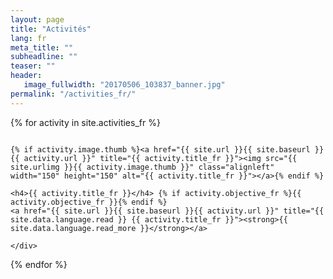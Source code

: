 ```yaml
---
layout: page
title: "Activités"
lang: fr
meta_title: ""
subheadline: ""
teaser: ""
header:
   image_fullwidth: "20170506_103837_banner.jpg"
permalink: "/activities_fr/"
---
```

{% for activity in site.activities_fr %}
  <div class="row">
    <div class="small-12 columns b60">

    {% if activity.image.thumb %}<a href="{{ site.url }}{{ site.baseurl }}{{ activity.url }}" title="{{ activity.title_fr }}"><img src="{{ site.urlimg }}{{ activity.image.thumb }}" class="alignleft" width="150" height="150" alt="{{ activity.title_fr }}"></a>{% endif %}

    <h4>{{ activity.title_fr }}</h4> {% if activity.objective_fr %}{{ activity.objective_fr }}{% endif %}
    <a href="{{ site.url }}{{ site.baseurl }}{{ activity.url }}" title="{{ site.data.language.read }} {{ activity.title_fr }}"><strong>{{ site.data.language.read_more }}</strong></a>

    </div>
  </div>
{% endfor %}
